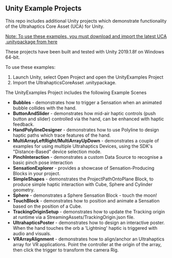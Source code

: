 ## Unity Example Projects ##
This repo includes additional Unity projects which demonstrate functionality of the Ultrahaptics Core Asset (UCA) for Unity.

[Note: To use these examples, you must download and import the latest UCA .unitypackage from here](https://developer.ultrahaptics.com/download/uca-download-now/)

These projects have been built and tested with Unity 2019.1.8f on Windows 64-bit.

To use these examples:

1. Launch Unity, select Open Project and open the UnityExamples Project
2. Import the UltrahapticsCoreAsset .unitypackage.

The UnityExamples Project includes the following Example Scenes

- **Bubbles** - demonstrates how to trigger a Sensation when an animated bubble collides with the hand.
- **ButtonAndSlider** - demonstrates how mid-air haptic controls (push button and slider) controlled via the hand, can be enhanced with haptic feedback.
- **HandPolylineDesigner** - demonstrates how to use Polyline to design haptic paths which trace features of the hand.
- **MultiArrayLeftRight/MultiArrayUpDown** - demonstrates a couple of examples for using multiple Ultrahaptics Devices, using the SDK's "Distance-Based" device selection mode.
- **PinchInteraction** - demonstrates a custom Data Source to recognise a basic pinch pose interaction
- **SensationExplorer** - provides a showcase of Sensation-Producing Blocks in your project.
- **SimpleShapes** - demonstrates the ProjectPathOntoPlane Block, to produce simple haptic interaction with Cube, Sphere and Cylinder geometry.
- **Sphere** - demonstrates a Sphere Sensation Block - touch the moon!
- **TouchBlock** - demonstrates how to position and animate a Sensation based on the position of a Cube. 
- **TrackingOriginSetup** - demonstrates how to update the Tracking origin at runtime via a StreamingAssets/TrackingOrigin.json file.
- **UltrahapticsPoster** - demonstrates how to design an interactive poster. When the hand touches the orb a 'Lightning' haptic is triggered with audio and visuals.
- **VRArrayAlignment** - demonstrates how to align/anchor an Ultrahaptics array for VR applications. Point the controller at the origin of the array, then click the trigger to transform the camera Rig.
